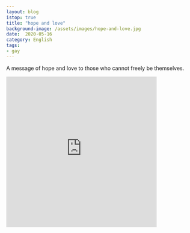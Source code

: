 ```yaml
---
layout: blog
istop: true
title: "hope and love"
background-image: /assets/images/hope-and-love.jpg
date:  2020-05-16
category: English
tags:
- gay
---
```

A message of hope and love to those who cannot freely be themselves.
​
​
<iframe title="hope and love" height="400" width="400" style="border: none;" scrolling="no" data-name="pb-iframe-player" src="https://www.podbean.com/media/player/zmx5k-dca3f5?from=yiiadmin&download=1&version=1&vjs=1&skin=1&auto=0&download=1&pbad=1"></iframe>